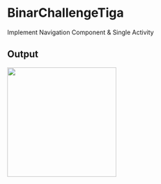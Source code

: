 # BinarChallengeTiga
Implement Navigation Component &amp; Single Activity

## Output
<img src="https://user-images.githubusercontent.com/43781583/159154288-3017df29-e99b-4faa-8e0f-1c853677c87c.gif" width=250px/>

